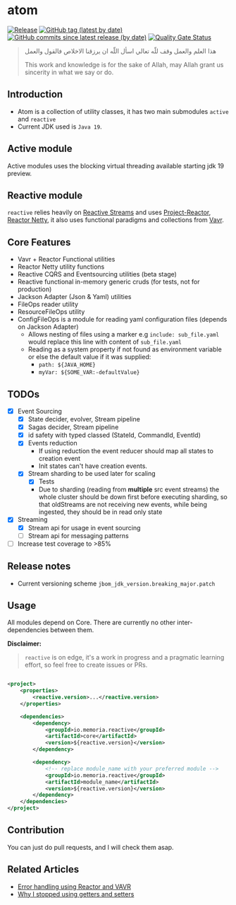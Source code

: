 # atom

[![Release](https://github.com/memoria-io/atom/workflows/Release/badge.svg)](https://github.com/memoria-io/atom/actions?query=workflow%3ARelease)
[![GitHub tag (latest by date)](https://img.shields.io/github/v/tag/memoria-io/atom?label=Version&logo=github)](https://github.com/orgs/memoria-io/packages?repo_name=atom)
[![GitHub commits since latest release (by date)](https://img.shields.io/github/commits-since/memoria-io/atom/latest?logoColor=github)](https://github.com/memoria-io/atom/commits/master)
[![Quality Gate Status](https://sonarcloud.io/api/project_badges/measure?project=memoria-io_atom&metric=alert_status)](https://sonarcloud.io/summary/new_code?id=memoria-io_atom)

> هذا العلم والعمل وقف للّه تعالي اسأل اللّه ان يرزقنا الاخلاص فالقول والعمل
>
> This work and knowledge is for the sake of Allah, may Allah grant us sincerity in what we say or do.

## Introduction

* Atom is a collection of utility classes, it has two main submodules `active` and `reactive`
* Current JDK used is `Java 19`.

## Active module

Active modules uses the blocking virtual threading available starting jdk 19 preview.

## Reactive module

`reactive` relies heavily
on [Reactive Streams](https://www.reactive-streams.org/) and uses [Project-Reactor](https://projectreactor.io/),
[Reactor Netty](https://github.com/reactor/reactor-netty), it also uses functional paradigms and collections
from [Vavr](https://www.vavr.io/).

## Core Features

* Vavr + Reactor Functional utilities
* Reactor Netty utility functions
* Reactive CQRS and Eventsourcing utilities (beta stage)
* Reactive functional in-memory generic cruds (for tests, not for production)
* Jackson Adapter (Json & Yaml) utilities
* FileOps reader utility
* ResourceFileOps utility
* ConfigFileOps is a module for reading yaml configuration files (depends on Jackson Adapter)
    * Allows nesting of files using a marker e.g `include: sub_file.yaml` would replace this line with content
      of `sub_file.yaml`
    * Reading as a system property if not found as environment variable or else the default value if it was supplied:
        * `path: ${JAVA_HOME}`
        * `myVar: ${SOME_VAR:-defaultValue}`

## TODOs

* [x] Event Sourcing
    * [x] State decider, evolver, Stream pipeline
    * [x] Sagas decider, Stream pipeline
    * [x] id safety with typed classed (StateId, CommandId, EventId)
    * [x] Events reduction
        * If using reduction the event reducer should map all states to creation event
        * Init states can't have creation events.
    * [x] Stream sharding to be used later for scaling
        * [x] Tests
        * Due to sharding (reading from **multiple** src event streams) the whole cluster should be down first before
          executing sharding, so that oldStreams are not receiving new events, while being ingested, they should be in
          read
          only state
* [x] Streaming
    * [x] Stream api for usage in event sourcing
    * [ ] Stream api for messaging patterns
* [ ] Increase test coverage to >85%

## Release notes

* Current versioning scheme `jbom_jdk_version.breaking_major.patch`

## Usage

All modules depend on Core. There are currently no other inter-dependencies between them.

**Disclaimer:**
> `reactive` is on edge, it's a work in progress and a pragmatic learning effort, so feel free to create issues or PRs.

```xml

<project>
    <properties>
        <reactive.version>...</reactive.version>
    </properties>

    <dependencies>
        <dependency>
            <groupId>io.memoria.reactive</groupId>
            <artifactId>core</artifactId>
            <version>${reactive.version}</version>
        </dependency>

        <dependency>
            <!-- replace module_name with your preferred module -->
            <groupId>io.memoria.reactive</groupId>
            <artifactId>module_name</artifactId>
            <version>${reactive.version}</version>
        </dependency>
    </dependencies>
</project>
```

## Contribution

You can just do pull requests, and I will check them asap.

## Related Articles

* [Error handling using Reactor and VAVR](https://marmoush.com/2019/11/12/Error-Handling.html)
* [Why I stopped using getters and setters](https://marmoush.com/2019/12/13/stopped-using-getters-and-setters.html)
